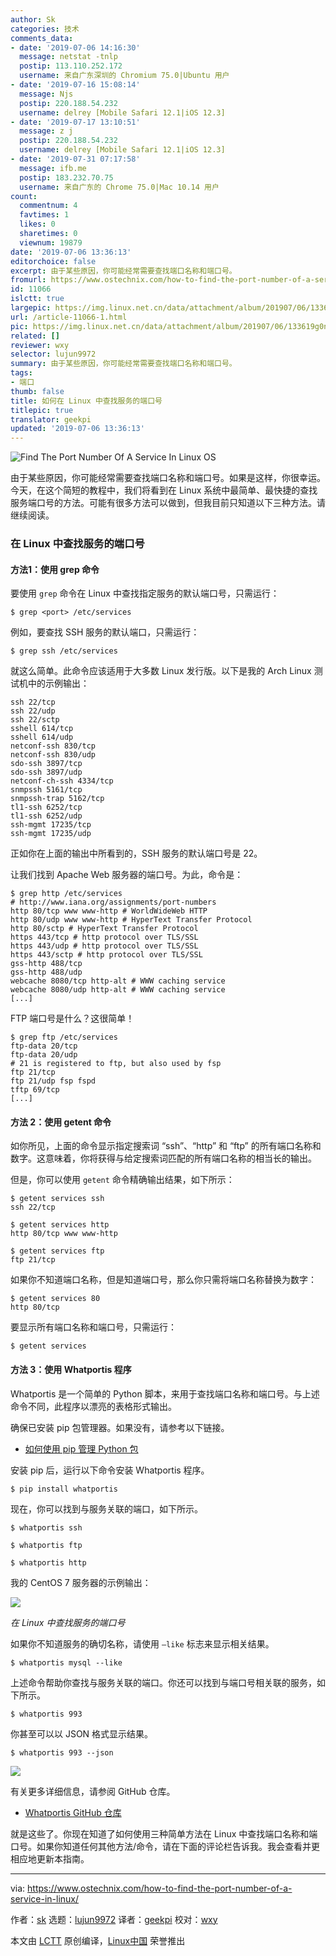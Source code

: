 ```yaml
---
author: Sk
categories: 技术
comments_data:
- date: '2019-07-06 14:16:30'
  message: netstat -tnlp
  postip: 113.110.252.172
  username: 来自广东深圳的 Chromium 75.0|Ubuntu 用户
- date: '2019-07-16 15:08:14'
  message: Njs
  postip: 220.188.54.232
  username: delrey [Mobile Safari 12.1|iOS 12.3]
- date: '2019-07-17 13:10:51'
  message: z j
  postip: 220.188.54.232
  username: delrey [Mobile Safari 12.1|iOS 12.3]
- date: '2019-07-31 07:17:58'
  message: ifb.me
  postip: 183.232.70.75
  username: 来自广东的 Chrome 75.0|Mac 10.14 用户
count:
  commentnum: 4
  favtimes: 1
  likes: 0
  sharetimes: 0
  viewnum: 19879
date: '2019-07-06 13:36:13'
editorchoice: false
excerpt: 由于某些原因，你可能经常需要查找端口名称和端口号。
fromurl: https://www.ostechnix.com/how-to-find-the-port-number-of-a-service-in-linux/
id: 11066
islctt: true
largepic: https://img.linux.net.cn/data/attachment/album/201907/06/133619g0ncdadqaci0nebs.png
url: /article-11066-1.html
pic: https://img.linux.net.cn/data/attachment/album/201907/06/133619g0ncdadqaci0nebs.png.thumb.jpg
related: []
reviewer: wxy
selector: lujun9972
summary: 由于某些原因，你可能经常需要查找端口名称和端口号。
tags:
- 端口
thumb: false
title: 如何在 Linux 中查找服务的端口号
titlepic: true
translator: geekpi
updated: '2019-07-06 13:36:13'
---
```


![Find The Port Number Of A Service In Linux OS](/data/attachment/album/201907/06/133619g0ncdadqaci0nebs.png)


由于某些原因，你可能经常需要查找端口名称和端口号。如果是这样，你很幸运。今天，在这个简短的教程中，我们将看到在 Linux 系统中最简单、最快捷的查找服务端口号的方法。可能有很多方法可以做到，但我目前只知道以下三种方法。请继续阅读。


### 在 Linux 中查找服务的端口号


#### 方法1：使用 grep 命令


要使用 `grep` 命令在 Linux 中查找指定服务的默认端口号，只需运行：



```
$ grep <port> /etc/services
```

例如，要查找 SSH 服务的默认端口，只需运行：



```
$ grep ssh /etc/services
```

就这么简单。此命令应该适用于大多数 Linux 发行版。以下是我的 Arch Linux 测试机中的示例输出：



```
ssh 22/tcp
ssh 22/udp
ssh 22/sctp
sshell 614/tcp
sshell 614/udp
netconf-ssh 830/tcp
netconf-ssh 830/udp
sdo-ssh 3897/tcp
sdo-ssh 3897/udp
netconf-ch-ssh 4334/tcp
snmpssh 5161/tcp
snmpssh-trap 5162/tcp
tl1-ssh 6252/tcp
tl1-ssh 6252/udp
ssh-mgmt 17235/tcp
ssh-mgmt 17235/udp
```

正如你在上面的输出中所看到的，SSH 服务的默认端口号是 22。


让我们找到 Apache Web 服务器的端口号。为此，命令是：



```
$ grep http /etc/services
# http://www.iana.org/assignments/port-numbers
http 80/tcp www www-http # WorldWideWeb HTTP
http 80/udp www www-http # HyperText Transfer Protocol
http 80/sctp # HyperText Transfer Protocol
https 443/tcp # http protocol over TLS/SSL
https 443/udp # http protocol over TLS/SSL
https 443/sctp # http protocol over TLS/SSL
gss-http 488/tcp
gss-http 488/udp
webcache 8080/tcp http-alt # WWW caching service
webcache 8080/udp http-alt # WWW caching service
[...]
```

FTP 端口号是什么？这很简单！



```
$ grep ftp /etc/services
ftp-data 20/tcp
ftp-data 20/udp
# 21 is registered to ftp, but also used by fsp
ftp 21/tcp
ftp 21/udp fsp fspd
tftp 69/tcp
[...]
```

#### 方法 2：使用 getent 命令


如你所见，上面的命令显示指定搜索词 “ssh”、“http” 和 “ftp” 的所有端口名称和数字。这意味着，你将获得与给定搜索词匹配的所有端口名称的相当长的输出。


但是，你可以使用 `getent` 命令精确输出结果，如下所示：



```
$ getent services ssh
ssh 22/tcp

$ getent services http
http 80/tcp www www-http

$ getent services ftp
ftp 21/tcp
```

如果你不知道端口名称，但是知道端口号，那么你只需将端口名称替换为数字：



```
$ getent services 80
http 80/tcp
```

要显示所有端口名称和端口号，只需运行：



```
$ getent services
```

#### 方法 3：使用 Whatportis 程序


Whatportis 是一个简单的 Python 脚本，来用于查找端口名称和端口号。与上述命令不同，此程序以漂亮的表格形式输出。


确保已安装 pip 包管理器。如果没有，请参考以下链接。


* [如何使用 pip 管理 Python 包](https://www.ostechnix.com/manage-python-packages-using-pip/)


安装 pip 后，运行以下命令安装 Whatportis 程序。



```
$ pip install whatportis
```

现在，你可以找到与服务关联的端口，如下所示。



```
$ whatportis ssh

$ whatportis ftp

$ whatportis http
```

我的 CentOS 7 服务器的示例输出：


![](/data/attachment/album/201907/06/133620yv57vvj0qqvv3quz.png)


*在 Linux 中查找服务的端口号*


如果你不知道服务的确切名称，请使用 `–like` 标志来显示相关结果。



```
$ whatportis mysql --like
```

上述命令帮助你查找与服务关联的端口。你还可以找到与端口号相关联的服务，如下所示。



```
$ whatportis 993
```

你甚至可以以 JSON 格式显示结果。



```
$ whatportis 993 --json
```

![](/data/attachment/album/201907/06/133621hdxbewr4refgzbe5.png)


有关更多详细信息，请参阅 GitHub 仓库。


* [Whatportis GitHub 仓库](https://github.com/ncrocfer/whatportis)


就是这些了。你现在知道了如何使用三种简单方法在 Linux 中查找端口名称和端口号。如果你知道任何其他方法/命令，请在下面的评论栏告诉我。我会查看并更相应地更新本指南。




---


via: <https://www.ostechnix.com/how-to-find-the-port-number-of-a-service-in-linux/>


作者：[sk](https://www.ostechnix.com/author/sk/) 选题：[lujun9972](https://github.com/lujun9972) 译者：[geekpi](https://github.com/geekpi) 校对：[wxy](https://github.com/wxy)


本文由 [LCTT](https://github.com/LCTT/TranslateProject) 原创编译，[Linux中国](https://linux.cn/) 荣誉推出